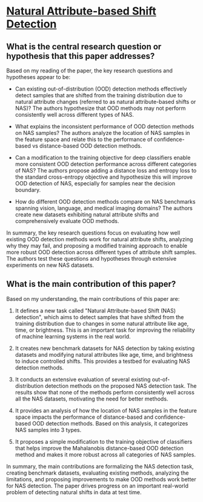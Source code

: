 # [Natural Attribute-based Shift Detection](https://arxiv.org/abs/2110.09276v1)

## What is the central research question or hypothesis that this paper addresses?

 Based on my reading of the paper, the key research questions and hypotheses appear to be:

- Can existing out-of-distribution (OOD) detection methods effectively detect samples that are shifted from the training distribution due to natural attribute changes (referred to as natural attribute-based shifts or NAS)? The authors hypothesize that OOD methods may not perform consistently well across different types of NAS.

- What explains the inconsistent performance of OOD detection methods on NAS samples? The authors analyze the location of NAS samples in the feature space and relate this to the performance of confidence-based vs distance-based OOD detection methods. 

- Can a modification to the training objective for deep classifiers enable more consistent OOD detection performance across different categories of NAS? The authors propose adding a distance loss and entropy loss to the standard cross-entropy objective and hypothesize this will improve OOD detection of NAS, especially for samples near the decision boundary.

- How do different OOD detection methods compare on NAS benchmarks spanning vision, language, and medical imaging domains? The authors create new datasets exhibiting natural attribute shifts and comprehensively evaluate OOD methods.

In summary, the key research questions focus on evaluating how well existing OOD detection methods work for natural attribute shifts, analyzing why they may fail, and proposing a modified training approach to enable more robust OOD detection across different types of attribute shift samples. The authors test these questions and hypotheses through extensive experiments on new NAS datasets.


## What is the main contribution of this paper?

 Based on my understanding, the main contributions of this paper are:

1. It defines a new task called "Natural Attribute-based Shift (NAS) detection", which aims to detect samples that have shifted from the training distribution due to changes in some natural attribute like age, time, or brightness. This is an important task for improving the reliability of machine learning systems in the real world.

2. It creates new benchmark datasets for NAS detection by taking existing datasets and modifying natural attributes like age, time, and brightness to induce controlled shifts. This provides a testbed for evaluating NAS detection methods.

3. It conducts an extensive evaluation of several existing out-of-distribution detection methods on the proposed NAS detection task. The results show that none of the methods perform consistently well across all the NAS datasets, motivating the need for better methods. 

4. It provides an analysis of how the location of NAS samples in the feature space impacts the performance of distance-based and confidence-based OOD detection methods. Based on this analysis, it categorizes NAS samples into 3 types.

5. It proposes a simple modification to the training objective of classifiers that helps improve the Mahalanobis distance-based OOD detection method and makes it more robust across all categories of NAS samples.

In summary, the main contributions are formalizing the NAS detection task, creating benchmark datasets, evaluating existing methods, analyzing the limitations, and proposing improvements to make OOD methods work better for NAS detection. The paper drives progress on an important real-world problem of detecting natural shifts in data at test time.

